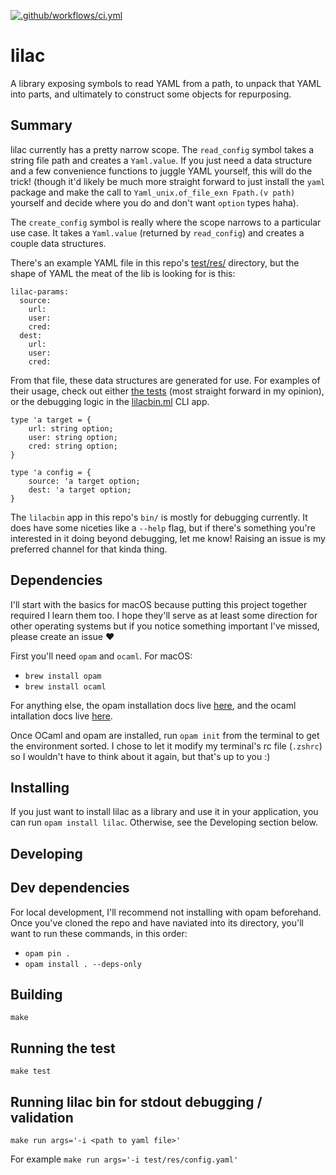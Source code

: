 [![.github/workflows/ci.yml](https://github.com/shnewto/lilac/workflows/.github/workflows/ci.yml/badge.svg)](https://github.com/shnewto/lilac/actions)

# lilac

A library exposing symbols to read YAML from a path, to unpack that YAML into parts, and ultimately to construct some objects for repurposing.

## Summary

lilac currently has a pretty narrow scope. The `read_config` symbol takes a string file path and creates a `Yaml.value`. If you just need a data structure and a few convenience functions to juggle YAML yourself, this will do the trick! (though it'd likely be much more straight forward to just install the `yaml` package and make the call to `Yaml_unix.of_file_exn Fpath.(v path)` yourself and decide where you do and don't want `option` types haha).

The `create_config` symbol is really where the scope narrows to a particular use case. It takes a `Yaml.value` (returned by `read_config`) and creates a couple data structures.

There's an example YAML file in this repo's [test/res/](https://github.com/shnewto/lilac/tree/main/test/res) directory, but the shape of YAML the meat of the lib is looking for is this:

```
lilac-params:
  source:
    url:
    user:
    cred:
  dest:
    url:
    user:
    cred:
```

From that file, these data structures are generated for use. For examples of their usage, check out either [the tests](https://github.com/shnewto/lilac/blob/main/test/lilac_tests.ml) (most straight forward in my opinion), or the debugging logic in the [lilacbin.ml](https://github.com/shnewto/lilac/blob/main/bin/lilacbin.ml) CLI app.

```
type 'a target = {
    url: string option;
    user: string option;
    cred: string option;
}

type 'a config = {
    source: 'a target option;
    dest: 'a target option;
}
```

The `lilacbin` app in this repo's `bin/` is mostly for debugging currently. It does have some niceties like a `--help` flag, but if there's something you're interested in it doing beyond debugging, let me know! Raising an issue is my preferred channel for that kinda thing.

## Dependencies

I'll start with the basics for macOS because putting this project together required I learn them too. I hope they'll
serve as at least some direction for other operating systems but if you notice something important I've missed,
please create an issue :heart:

First you'll need `opam` and `ocaml`. For macOS:

- `brew install opam`
- `brew install ocaml`

For anything else, the opam installation docs live [here](https://opam.ocaml.org/doc/Install.html),
and the ocaml intallation docs live [here](https://ocaml.org/docs/install.html).

Once OCaml and opam are installed, run `opam init` from the terminal to get the environment sorted. I chose to
let it modify my terminal's rc file (`.zshrc`) so I wouldn't have to think about it again, but that's up to you :)
## Installing

If you just want to install lilac as a library and use it in your application, you can run `opam install lilac`.
Otherwise, see the Developing section below.

## Developing
## Dev dependencies

For local development, I'll recommend not installing with opam beforehand. Once you've cloned the repo and have naviated into its directory, you'll want to run these commands, in this order:

- `opam pin .`
- `opam install . --deps-only`

## Building

`make`

## Running the test

`make test`

## Running lilac bin for stdout debugging / validation

`make run args='-i <path to yaml file>'`

For example `make run args='-i test/res/config.yaml'`
